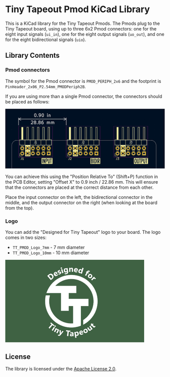 # Tiny Tapeout Pmod KiCad Library

This is a KiCad library for the Tiny Tapeout Pmods. The Pmods plug to the Tiny Tapeout board, using up to three 6x2 Pmod connectors: one for the eight input signals (`ui_in`), one for the eight output signals (`uo_out`), and one for the eight bidirectional signals (`uio`).

## Library Contents

### Pmod connectors

The symbol for the Pmod connector is `PMOD_PERIPH_2x6` and the footprint is `PinHeader_2x06_P2.54mm_PMODPeriph2B`.

If you are using more than a single Pmod connector, the connectors should be placed as follows:

![Pmods on the top edge of the board](images/pmod_conn_diagram.png)

You can achieve this using the "Position Relative To" (Shift+P) function in the PCB Editor, setting "Offset X" to 0.9 inch / 22.86 mm. This will ensure that the connectors are placed at the correct distance from each other.

Place the input connector on the left, the bidirectional connector in the middle, and the output connector on the right (when looking at the board from the top).

### Logo

You can add the "Designed for Tiny Tapeout" logo to your board. The logo comes in two sizes:

- `TT_PMOD_Logo_7mm` - 7 mm diameter
- `TT_PMOD_Logo_10mm` - 10 mm diameter

![Designed for Tiny Tapeout logo](images/tt_pmod_logo.png)

## License

The library is licensed under the [Apache License 2.0](LICENSE).
